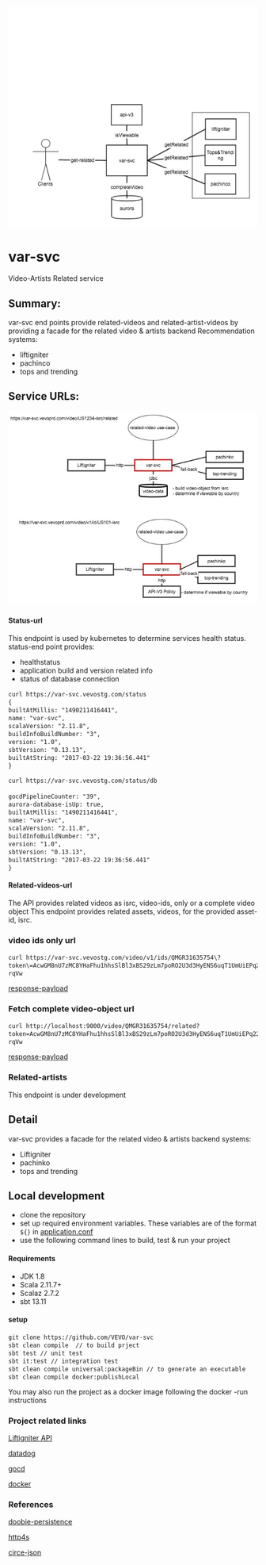 
![var-svc!](docs/images/var-svc-higlevel.jpg)

var-svc
=======
Video-Artists Related service

## Summary:

var-svc end points provide related-videos and related-artist-videos by providing a facade for the related video & artists backend Recommendation systems:

- liftigniter
- pachinco
- tops and trending

## Service URLs:

![var-svc!](docs/images/var-svc-flows.jpg)

#### Status-url

This endpoint is used by kubernetes to determine services health status.
status-end point provides: 

- healthstatus
- application build and version related info
- status of database connection

```
curl https://var-svc.vevostg.com/status
{
builtAtMillis: "1490211416441",
name: "var-svc",
scalaVersion: "2.11.8",
buildInfoBuildNumber: "3",
version: "1.0",
sbtVersion: "0.13.13",
builtAtString: "2017-03-22 19:36:56.441"
}
```

```
curl https://var-svc.vevostg.com/status/db

gocdPipelineCounter: "39",
aurora-database-isUp: true,
builtAtMillis: "1490211416441",
name: "var-svc",
scalaVersion: "2.11.8",
buildInfoBuildNumber: "3",
version: "1.0",
sbtVersion: "0.13.13",
builtAtString: "2017-03-22 19:36:56.441"
}
```
#### Related-videos-url

The API provides related videos as isrc, video-ids, only or a complete video object
This endpoint provides related assets, videos, for the provided asset-id, isrc.  

### video ids only url

```
curl https://var-svc.vevostg.com/video/v1/ids/QMGR31635754\?token\=AcwGM8nU7zMC8YHaFhu1hhsSlBl3xBS29zLm7poRO2U3d3HyENS6uqT1UmUiEPq22AXgvUF1LiKoQKBotGfw0sg7uAW9OWap5HZZ1CGoJ1vcTqjUFbCw3GR6mLp85-rqVw
```
[response-payload](https://github.com/VEVO/var-svc/blob/master/docs/related-video-isrc-response.json)

### Fetch complete video-object url

```
curl http://localhost:9000/video/QMGR31635754/related?token=AcwGM8nU7zMC8YHaFhu1hhsSlBl3xBS29zLm7poRO2U3d3HyENS6uqT1UmUiEPq22AXgvUF1LiKoQKBotGfw0sg7uAW9OWap5HZZ1CGoJ1vcTqjUFbCw3GR6mLp85-rqVw
```
[response-payload](docs/related-video-response.json)


### Related-artists

This endpoint is under development

## Detail

var-svc provides a facade for the related video & artists backend systems:

- Liftigniter
- pachinko
- tops and trending

## Local development

- clone the repository
- set up required environment variables. These variables are of the format ```${}``` in [application.conf](src/main/resources/application.conf)
- use the following command lines to build, test & run your project

#### Requirements

* JDK 1.8
* Scala 2.11.7+
* Scalaz 2.7.2
* sbt 13.11

#### setup
```
git clone https://github.com/VEVO/var-svc
sbt clean compile  // to build prject
sbt test // unit test
sbt it:test // integration test
sbt clean compile universal:packageBin // to generate an executable
sbt clean compile docker:publishLocal
```

You may also run the project as a docker image following the docker -run instructions


### Project related links

[Liftigniter API](https://vevowiki.atlassian.net/wiki/display/PTENG/LiftIgniter)

[datadog](https://app.datadoghq.com/dash/259573/var-svc?live=true&page=0&is_auto=false&from_ts=1489441606869&to_ts=1489445206869&tile_size=m)

[gocd](https://gocd.vevodev.com/go/tab/pipeline/history/var-svc)

[docker](https://hub.docker.com/r/vevo/var-svc/)

### References

[doobie-persistence](https://tpolecat.github.io/doobie-0.2.0/01-Introduction.html)

[http4s](http://http4s.org/)

[circe-json](https://circe.github.io/circe/parsing.html)



